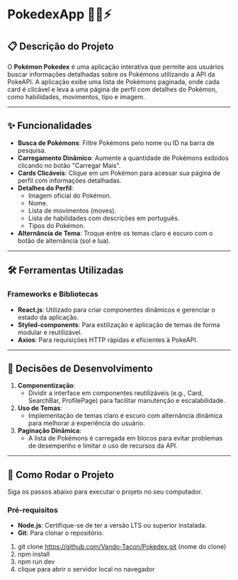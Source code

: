 # PokedexApp 🕵️‍♂️⚡

## 📋 Descrição do Projeto
O **Pokémon Pokedex** é uma aplicação interativa que permite aos usuários buscar informações detalhadas sobre os Pokémons utilizando a API da PokeAPI. A aplicação exibe uma lista de Pokémons paginada, onde cada card é clicável e leva a uma página de perfil com detalhes do Pokémon, como habilidades, movimentos, tipo e imagem.

---

## ✨ Funcionalidades
- **Busca de Pokémons**: Filtre Pokémons pelo nome ou ID na barra de pesquisa.
- **Carregamento Dinâmico**: Aumente a quantidade de Pokémons exibidos clicando no botão "Carregar Mais".
- **Cards Clicáveis**: Clique em um Pokémon para acessar sua página de perfil com informações detalhadas.
- **Detalhes do Perfil**:
  - Imagem oficial do Pokémon.
  - Nome.
  - Lista de movimentos (moves).
  - Lista de habilidades com descrições em português.
  - Tipos do Pokémon.
- **Alternância de Tema**: Troque entre os temas claro e escuro com o botão de alternância (sol e lua).

---

## 🛠️ Ferramentas Utilizadas
### **Frameworks e Bibliotecas**
- **React.js**: Utilizado para criar componentes dinâmicos e gerenciar o estado da aplicação.
- **Styled-components**: Para estilização e aplicação de temas de forma modular e reutilizável.
- **Axios**: Para requisições HTTP rápidas e eficientes à PokeAPI.

---

## 🤔 Decisões de Desenvolvimento
1. **Componentização**:
   - Dividir a interface em componentes reutilizáveis (e.g., Card, SearchBar, ProfilePage) para facilitar manutenção e escalabilidade.
2. **Uso de Temas**:
   - Implementação de temas claro e escuro com alternância dinâmica para melhorar a experiência do usuário.
3. **Paginação Dinâmica**:
   - A lista de Pokémons é carregada em blocos para evitar problemas de desempenho e limitar o uso de recursos da API.


---

## 🚀 Como Rodar o Projeto
Siga os passos abaixo para executar o projeto no seu computador.

### **Pré-requisitos**
- **Node.js**: Certifique-se de ter a versão LTS ou superior instalada.
- **Git**: Para clonar o repositório.

 
1. git clone https://github.com/Vando-Tacon/Pokedex.git (nome do clone)
2. npm install
3. npm run dev
4. clique para abrir o servidor local  no navegador 

